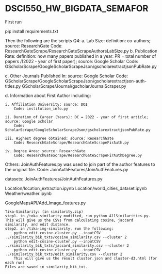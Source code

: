 # DSCI550_HW_BIGDATA_SEMAFOR

First run

pip install requirements.txt


Then the following are the scripts
Q4:
a. Lab Size: definition: co-authors; source: ResearchGate
	Code: ResearchGateScrape/ResearchGateScrapeAuthorsLabSize.py
b. Publication Rate: definition: how many papers published in a year: PR =  total number of papers /(2022 - year of first paper); source: Google Scholar 
	Code: GScholarScrape/GoogleScholarScrapeJson/gscholarextractjsonPubRate.py

c. Other Journals Published In: source: Google Scholar
	Code: 
	GScholarScrape/GoogleScholarScrapeJson/gscholarextractjson-auth-titles.py
	GScholarScrape/Journal/gscholarJournalScraper.py

d. Information about First Author including:	

	i. Affiliation University: source: DOI 
		Code: institution_info.py

	ii. Duration of Career (Years): DC = 2022 - year of first article; source: Google Scholar
		Code: ScholarScrape/GoogleScholarScrapeJson/gscholarextractjsonPubRate.py
		
	iii. Highest degree obtained: source: ResearchGate 
		Code: ResearchGateScrape/ResearchGateScrapeFirAuth.py 
		
	iv. Degree Area: source: ResearchGate		
		Code: ResearchGateScrape/ResearchGateScrapeFirAuthDegree.py

Others: JoinAuthFeatures.py was used to join part of the author features to the original file.
	Code: JoinAuthFeatures/JoinAuthFeatures.py



datasets:
	JoinAuthFeatures/JoinAuthFeatures.py


Location/location_extraction.ipynb
Location/world_cities_dataset.ipynb
Weather/weather.ipynb


GoogleMapsAPI/Add_Image_features.py


	Tika-Similarity: (in similarity.zip)
	step1. in /toka_similarity_modified, run python AllSimilarities.py. This will give us the CSVs from calculating cosine, jaccard similarity, and edit distance.
	step2. in /tika-img-similarity, run the following:
		python edit-cosine-cluster.py --inputCSV ../similarity_bik_txts/cosine_similarity.csv --cluster 2
		python edit-cosine-cluster.py --inputCSV ../similarity_bik_txts/jaccard_similarity.csv --cluster 2
		python edit-cosine-cluster.py --inputCSV ../similarity_bik_txts/edit_similarity.csv --cluster 2
		This will give us the result cluster.json and cluster-d3.html (for each run)
	Files are saved in similarity_bik_txt.


